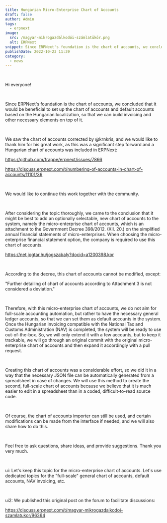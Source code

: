 ```yaml
---
title: Hungarian Micro-Enterprise Chart of Accounts
draft: false
author: Admin
tags:
  - erpnext
image:
  src: /magyar-mikrogazdálkodói-számlatükör.png
  alt: ERPNext
snippet: Since ERPNext's foundation is the chart of accounts, we concluded that it would be beneficial to set up the chart of accounts and default accounts based on the Hungarian localization.
publishDate: 2022-10-23 11:39
category:
  - news
---
```


<p><br></p><p>Hi everyone!</p><p><br></p><p>Since ERPNext's foundation is the chart of accounts, we concluded that it would be beneficial to set up the chart of accounts and default accounts based on the Hungarian localization, so that we can build invoicing and other necessary elements on top of it.</p><p><br></p><p>We saw the chart of accounts corrected by @krnkris, and we would like to thank him for his great work, as this was a significant step forward and a Hungarian chart of accounts was included in ERPNext:</p><p><a href="https://github.com/frappe/erpnext/issues/7866" rel="noopener noreferrer">https://github.com/frappe/erpnext/issues/7866</a></p><p><a href="https://discuss.erpnext.com/t/numbering-of-accounts-in-chart-of-accounts/11101/36" rel="noopener noreferrer">https://discuss.erpnext.com/t/numbering-of-accounts-in-chart-of-accounts/11101/36</a></p><p><br></p><p>We would like to continue this work together with the community.</p><p><br></p><p>After considering the topic thoroughly, we came to the conclusion that it might be best to add an optionally selectable, new chart of accounts to the system, namely the micro-enterprise chart of accounts, which is an attachment to the Government Decree 398/2012. (XII. 20.) on the simplified annual financial statements of micro-enterprises. When choosing the micro-enterprise financial statement option, the company is required to use this chart of accounts.</p><p><a href="https://net.jogtar.hu/jogszabaly?docid=a1200398.kor" rel="noopener noreferrer">https://net.jogtar.hu/jogszabaly?docid=a1200398.kor</a></p><p><br></p><p>According to the decree, this chart of accounts cannot be modified, except:</p><p>"Further detailing of chart of accounts according to Attachment 3 is not considered a deviation."</p><p><br></p><p>Therefore, with this micro-enterprise chart of accounts, we do not aim for full-scale accounting automation, but rather to have the necessary general ledger accounts, so that we can set them as default accounts in the system. Once the Hungarian invoicing compatible with the National Tax and Customs Administration (NAV) is completed, the system will be ready to use out-of-the-box. So, we will only extend it with a few accounts, but to keep it trackable, we will go through an original commit with the original micro-enterprise chart of accounts and then expand it accordingly with a pull request.</p><p><br></p><p>Creating this chart of accounts was a considerable effort, so we did it in a way that the necessary JSON file can be automatically generated from a spreadsheet in case of changes. We will use this method to create the second, full-scale chart of accounts because we believe that it is much easier to edit in a spreadsheet than in a coded, difficult-to-read source code.</p><p><br></p><p>Of course, the chart of accounts importer can still be used, and certain modifications can be made from the interface if needed, and we will also share how to do this.</p><p><br></p><p>Feel free to ask questions, share ideas, and provide suggestions. Thank you very much.</p><p><br></p><p>ui: Let's keep this topic for the micro-enterprise chart of accounts. Let's use dedicated topics for the "full-scale" general chart of accounts, default accounts, NAV invoicing, etc.</p><p><br></p><p>ui2: We published this original post on the forum to facilitate discussions:</p><p><a href="https://discuss.erpnext.com/t/magyar-mikrogazdalkodoi-szamlatukor/96364" rel="noopener noreferrer">https://discuss.erpnext.com/t/magyar-mikrogazdalkodoi-szamlatukor/96364</a></p>
